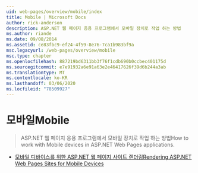 ```yaml
---
uid: web-pages/overview/mobile/index
title: Mobile | Microsoft Docs
author: rick-anderson
description: ASP.NET 웹 페이지 응용 프로그램에서 모바일 장치로 작업 하는 방법
ms.author: riande
ms.date: 09/08/2014
ms.assetid: ce83fbc9-ef24-4f59-8e76-7ca1b983bf9a
msc.legacyurl: /web-pages/overview/mobile
msc.type: chapter
ms.openlocfilehash: 887219bd6311bb3f76f1cdb690b0ccbec401175d
ms.sourcegitcommit: e7e91932a6e91a63e2e46417626f39d6b244a3ab
ms.translationtype: MT
ms.contentlocale: ko-KR
ms.lasthandoff: 03/06/2020
ms.locfileid: "78509927"
---
```

# <a name="mobile"></a><span data-ttu-id="48276-103">모바일</span><span class="sxs-lookup"><span data-stu-id="48276-103">Mobile</span></span>

> <span data-ttu-id="48276-104">ASP.NET 웹 페이지 응용 프로그램에서 모바일 장치로 작업 하는 방법</span><span class="sxs-lookup"><span data-stu-id="48276-104">How to work with Mobile devices in ASP.NET Web Pages applications.</span></span>

- [<span data-ttu-id="48276-105">모바일 디바이스를 위한 ASP.NET 웹 페이지 사이트 렌더링</span><span class="sxs-lookup"><span data-stu-id="48276-105">Rendering ASP.NET Web Pages Sites for Mobile Devices</span></span>](rendering-aspnet-web-pages-sites-for-mobile-devices.md)

